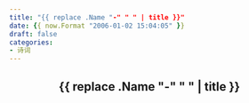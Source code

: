 ```yaml
---
title: "{{ replace .Name "-" " " | title }}"
date: {{ now.Format "2006-01-02 15:04:05" }}
draft: false
categories:
- 诗词
---
```


## <center>{{ replace .Name "-" " " | title }}</center>
**<center></center>**

> 
>
>
